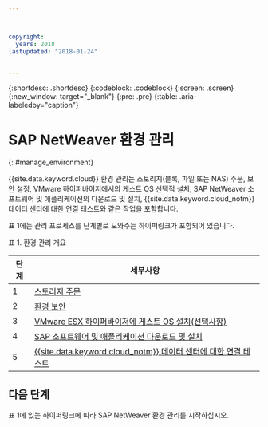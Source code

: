 ```yaml
---



copyright:
  years: 2018
lastupdated: "2018-01-24"


---
```


{:shortdesc: .shortdesc}
{:codeblock: .codeblock}
{:screen: .screen}
{:new_window: target="_blank"}
{:pre: .pre}
{:table: .aria-labeledby="caption"}

# SAP NetWeaver 환경 관리
{: #manage_environment}

{{site.data.keyword.cloud}} 환경 관리는 스토리지(블록, 파일 또는 NAS) 주문, 보안 설정, VMware 하이퍼바이저에서의 게스트 OS 선택적 설치, SAP NetWeaver 소프트웨어 및 애플리케이션의 다운로드 및 설치, {{site.data.keyword.cloud_notm}} 데이터 센터에 대한 연결 테스트와 같은 작업을 포함합니다. 

표 1에는 관리 프로세스를 단계별로 도와주는 하이퍼링크가 포함되어 있습니다. 

표 1. 환경 관리 개요

| 단계 | 세부사항 |
| --- | --- |
| 1 | [스토리지 주문](/docs/infrastructure/sap-netweaver/sap-order-storage.html) |
| 2 | [환경 보안](/docs/infrastructure/sap-netweaver/sap-secure-environment.html) |
| 3 | [VMware ESX 하이퍼바이저에 게스트 OS 설치(선택사항)](/docs/infrastructure/sap-netweaver/sap-installing-guest-operating-system-VMware-deployments.html) |
| 4 | [SAP 소프트웨어 및 애플리케이션 다운로드 및 설치](/docs/infrastructure/sap-netweaver/sap-installing-SAP-landscape.html) |
| 5 | [{{site.data.keyword.cloud_notm}} 데이터 센터에 대한 연결 테스트](/docs/infrastructure/sap-netweaver/sap-testing-connectivity.html) |

## 다음 단계

표 1에 있는 하이퍼링크에 따라 SAP NetWeaver 환경 관리를 시작하십시오. 
